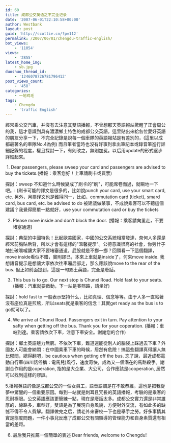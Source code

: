 ```yaml
---
id: 60
title: 成都公交英语之不完全记录
date: '2007-06-01T22:10:58+00:00'
author: Westbank
layout: post
guid: 'http://scottie.cn/?p=112'
permalink: /2007/06/01/chengdu-traffic-english/
bot_views:
    - '11054'
views:
    - '2855'
latest_home_img:
    - sb.jpg
duoshuo_thread_id:
    - '1246078726781796412'
post_views_count:
    - '458'
categories:
    - 一地鸡毛
tags:
    - Chengdu
    - 'traffic English'
---
```


經常乘公交汽車，并沒有去注意其雙語播報，不曾想那天英語報站驚醒了正會周公的我，這才意識到具有濃濃鄉土特色的成都公交英語。這里貼出來給各位愛好英語的朋友分享一下，不完全記錄是說每一個車隊的英語報站是有差別的，(這里以成都最著名的車隊No.4為例) 而且筆者當時也沒有好事到拿出筆記本或錄音筆進行詳細記錄的程度，權且探討一下，有則改之，無則加冕。以后用update的形式逐步詳細起來。

 1. Dear passengers, please sweep your card and passengers are advised to buy the tickets.(播報：乘客您好！上車請刷卡或買票)

探討：sweep 不知道什么時候變成了刷卡的"刷"，可能席卷而過，就唰地一下吧。: )刷卡可能的譯文是很多的，比如說punch your card, use your smart card, etc. 另外，月票译文也是難得同一，比如，commutation card (ticket), smard card, bus card, etc. be advised to do 被建議做某事，不成說乘客可以不聽這個建議？我覺得簡單一點就好，use your commutation card or buy the tickets

2. Please move inside and don't block the door. (播報：乘客請向里走，不要堵塞通道)

探討：典型的中國特色！比起歐美國家，中國的公交系統相當發達，奈何人多還是經常前胸貼后背，所以才會有這樣的"溫馨提示"。公德意識很高的社會，你勞什子地扯破喉嚨讓大家不要堵塞通道，屁股就是不挪一挪？回頭看一下這個翻譯，move inside看似不錯，實則謬已，本來上車就是inside了，何來move inside. 我想語音提示是想讓大家依次往車廂后部走，那么應該說move to the rear of the bus. 但正如前面提到，這是一句鄉土英語，完全是廢話。

3. This bus is to go. Our next stop is Chunxi Road. Hold fast to your seats. (播報：汽車就要啟動，下一站是春熙路，請坐好)

探討：hold fast to 一般表示堅持什么，比如真理、信念等等。由于人多一直站著沒有座位真是煎熬，所以seats就是乘客的信念！其實get ready as the bus is to go就可以了。

4. We arrive at Chunxi Road. Passengers exit in turn. Pay attention to your safty when getting off the bus. Thank you for your coperation. (播報：車站到達。乘客請依次下車，注意下車安全。謝謝您的合作)

探討：鄉土英語魅力無窮。不依次下車，難道還能從別人的腦袋上踩過去下車？外國友人可能會納悶：在中國乘車下車的時候，居然有危險！搞這些翻譯真得讓人無比郁悶，總得翻吧，be cautious when getting off the bus. 忘了說，最近成都電動自行車(四川話俗稱：電馬兒)風行，速度奇快，成為又一個潛在的馬路殺手。謝謝合作用的是coperation, 指的是大企業、大公司，合作應該是cooperation, 居然可以找到這樣的謬誤。

5.播報英語的像是成都公交的一個女員工，語音語調是在不敢恭維，這也是把我從夢中驚醒的一個重要原因。每到一站就是刺耳且冗長的英語播報，考驗的是乘客的忍耐極限。公交英語應該更簡練一點，現在是廢話太多。成都公交實力還是非常雄厚的，線路多，車型好，雙語是為了展現自身風貌，方便對外交流，有如此多的缺憾不得不令人費解。翻譯做完之后，請老外來審校一下也是舉手之勞。好多事情其實是態度問題，一件小事兒反應了成都公交有關領導的管理能力和自身素質還有相當的差距。

6. 最后我只推薦一個簡單的表述 Dear friends, welcome to Chengdu!